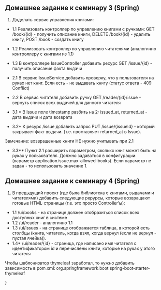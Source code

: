 ## Домашнее задание к семинару 3 (Spring)

1. Доделать сервис управления книгами:
- 1.1 Реализовать контроллер по управлению книгами с ручками:
GET /book/{id} - получить описание книги,
DELETE /book/{id} - удалить книгу,
POST /book - создать книгу
- 1.2 Реализовать контроллер по управлению читателями (аналогично контроллеру с книгами из 1.1)
- 1.3 В контроллере IssueController добавить ресурс GET /issue/{id} - получить описание факта выдачи
- 2.1 В сервис IssueService добавить проверку, что у пользователя на руках нет книг.
Если есть - не выдавать книгу (статус ответа - 409 Conflict)
- 2.2 В сервис читателя добавить ручку
GET /reader/{id}/issue - вернуть список всех выдачей для данного читателя

- 3.1 * В Issue поле timestamp разбить на 2: issued_at, returned_at - дата выдачи и дата возврата
- 3.2* К ресурс /issue добавить запрос
PUT /issue/{issueId} - который закрывает факт выдачи. (т.е. проставляет returned_at в Issue).

Замечание: возвращенные книги НЕ нужно учитывать при 2.1
- 3.3** Пункт 2.1 расширить параметром, сколько книг может быть на руках у пользователя.
Должно задаваться в конфигурации (параметр application.issue.max-allowed-books).
Если параметр не задан - то использовать значение 1.

## Домашнее задание к семинару 4 (Spring)

1. В предыдущий проект (где была библиотека с книгами, выдачами и читателями) добавить следующие рерурсы,
которые возвращают готовые HTML-страницы (т.е. это просто Controller'ы):
- 1.1 /ui/books - на странице должен отобразиться список всех доступных книг в системе
- 1.2 /ui/reader - аналогично 1.1
- 1.3 /ui/issues - на странице отображается таблица, в которой есть столбцы (книга, читатель, когда взял, когда вернул (если не вернул - пустая ячейка)).
- 1.4* /ui/reader/{id} - страница, где написано имя читателя с идентификатором id и перечислены книги, которые на руках у этого читателя

Чтобы шаблонизатор thymeleaf заработал, то нужно добавить зависимость в pom.xml:
<dependency>
<groupId>org.springframework.boot</groupId>
<artifactId>spring-boot-starter-thymeleaf</artifactId>
</dependency>

}